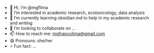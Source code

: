 - 👋 Hi, I’m @mgflima
- 👀 I’m interested in academic research, ecotoxicology, data analysis
- 🌱 I’m currently learning obsidian.md to help in my academic research and writing
- 💞️ I’m looking to collaborate on ...
- 📫 How to reach me: mgfrancolima@gmail.com
- 😄 Pronouns: she/her
- ⚡ Fun fact: ...

<!---
mgflima/mgflima is a ✨ special ✨ repository because its `README.md` (this file) appears on your GitHub profile.
You can click the Preview link to take a look at your changes.
--->
